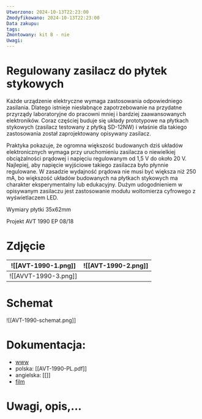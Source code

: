 ```yaml
---
Utworzono: 2024-10-13T22:23:00
Zmodyfikowano: 2024-10-13T22:23:00
Data zakupu: 
tags: 
Zmontowany: kit B - nie
Uwagi:
---
```

# Regulowany zasilacz do płytek stykowych

Każde urządzenie elektryczne wymaga zastosowania odpowiedniego zasilania. Dlatego istnieje niesłabnące zapotrzebowanie na przydatne przyrządy laboratoryjne do pracowni mniej i bardziej zaawansowanych elektroników. Coraz częściej buduje się układy prototypowe na płytkach stykowych (zasilacz testowany z płytką SD-12NW) i właśnie dla takiego zastosowania został zaprojektowany opisywany zasilacz.

Praktyka pokazuje, że ogromna większość budowanych dziś układów elektronicznych wymaga przy uruchomieniu zasilacza o niewielkiej obciążalności prądowej i napięciu regulowanym od 1,5 V do około 20 V. Najlepiej, aby napięcie wyjściowe takiego zasilacza było płynnie regulowane. W zasadzie wydajność prądowa nie musi być większa niż 250 mA, bo większość układów budowanych na płytkach stykowych ma charakter eksperymentalny lub edukacyjny. Dużym udogodnieniem w opisywanym zasilaczu jest zastosowanie modułu woltomierza cyfrowego z wyświetlaczem LED.

Wymiary płytki 35x62mm

Projekt AVT 1990 EP 08/18



# Zdjęcie

| ![[AVT-1990-1.png]]  | ![[AVT-1990-2.png]] |
| -------------------- | ------------------- |
| ![[AVVT-1990-3.png]] |                     |

# Schemat


![[AVT-1990-schemat.png]]

#  Dokumentacja:
- [www](https://sklep.avt.pl/pl/products/regulowany-zasilacz-do-plytek-stykowych-kit-avt1990-182246.html?query_id=11)
- polska: [[AVT-1990-PL.pdf]]
- angielska: [[]]
- [film]()

# Uwagi, opis,...














